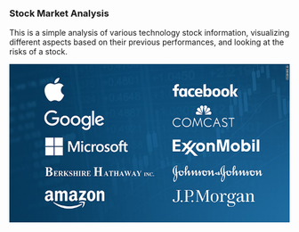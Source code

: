 ### Stock Market Analysis

This is a simple analysis of various technology stock information, visualizing different aspects based on their previous performances, and looking at the risks of a stock. 

<p align="center">
  <img src="https://github.com/AeKana/Portfolio/blob/master/Stock-Dataset/stocks.jpg"/>
</p>
